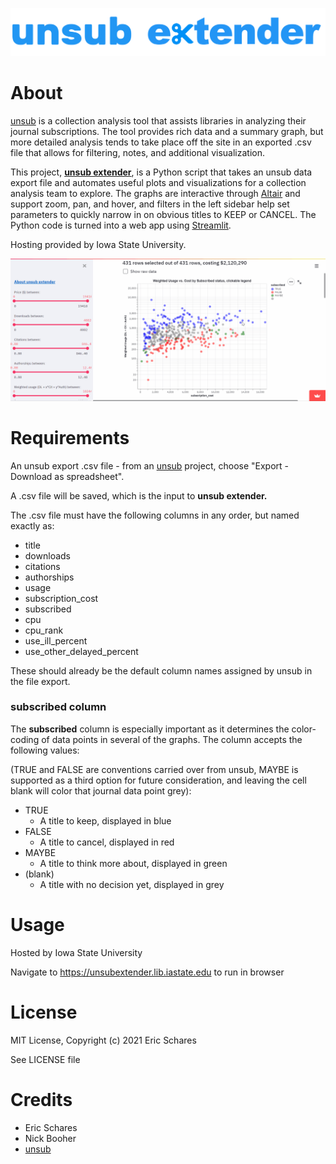 ![unsub extender logo](https://github.com/eschares/unsub_extender/blob/main/unsub_extender2.png)

# About
[unsub](http://unsub.org) is a collection analysis tool that assists libraries in analyzing their journal subscriptions.
The tool provides rich data and a summary graph, but more detailed analysis tends to take place off the site in an exported .csv file that allows for filtering, notes, and additional visualization.

This project, [**unsub extender**](https://unsubextender.lib.iastate.edu), is a Python script that takes an unsub data export file and automates useful plots and visualizations for a collection analysis team to explore.
The graphs are interactive through [Altair](https://altair-viz.github.io/index.html) and support zoom, pan, and hover, and filters in the left sidebar help set parameters to quickly narrow in on obvious titles to KEEP or CANCEL. The Python code is turned into a web app using [Streamlit](https://streamlit.io/).

Hosting provided by Iowa State University.

![unsub extender screenshot demo](https://github.com/eschares/unsub_extender/blob/main/demo.gif)

# Requirements
An unsub export .csv file - from an [unsub](http://unsub.org) project, choose "Export - Download as spreadsheet".

A .csv file will be saved, which is the input to **unsub extender.**

The .csv file must have the following columns in any order, but named exactly as:
* title
* downloads
* citations
* authorships
* usage
* subscription_cost
* subscribed
* cpu
* cpu_rank
* use_ill_percent
* use_other_delayed_percent

These should already be the default column names assigned by unsub in the file export.

### subscribed column
The **subscribed** column is especially important as it determines the color-coding of data points in several of the graphs. The column accepts the following values:

(TRUE and FALSE are conventions carried over from unsub, MAYBE is supported as a third option for future consideration, and leaving the cell blank will color that journal data point grey):
* TRUE
  * A title to keep, displayed in blue
* FALSE
  * A title to cancel, displayed in red
* MAYBE
  * A title to think more about, displayed in green
* (blank)
  * A title with no decision yet, displayed in grey

# Usage
Hosted by Iowa State University

Navigate to https://unsubextender.lib.iastate.edu to run in browser

# License
MIT License, Copyright (c) 2021 Eric Schares

See LICENSE file

# Credits
* Eric Schares
* Nick Booher
* [unsub](http://unsub.org)
